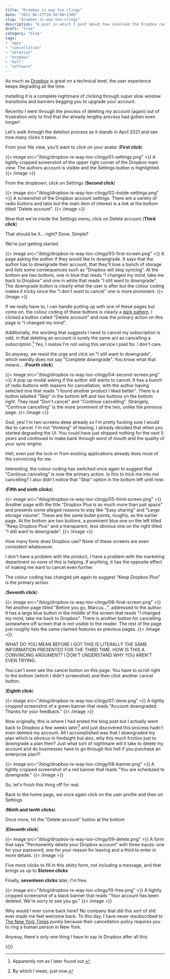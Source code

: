 ```yaml
---
title: "Dropbox is way too clingy"
date: "2021-04-27T18:50:00+1300"
slug: "dropbox-is-way-too-clingy"
description: "A post in which I post about how involved the Dropbox cancellation process is."
draft: "true"
category: "blog"
tags:
- "apps"
- "cancellation"
- "deletion"
- "dropbox"
- "hell"
- "software"
---
```


As much as [Dropbox](https://www.dropbox.com) is great on a technical level, the user experience keeps degrading all the time.

Installing it is a complete nightmare of clicking through super slow window transitions and banners begging you to upgrade your account.

Recently I went through the process of deleting my account (again) out of frustration only to find that the already lengthy process had gotten even longer!

Let's walk through the deletion process as it stands in April 2021 and see how many clicks it takes.

From your file view, you'll want to click on your avatar (**First click**)

{{< image src="/blog/dropbox-is-way-too-clingy/01-settings.png" >}}
  A tightly cropped screenshot of the upper right corner of the Dropbox main view. The authors account is visible and the Settings button is highlighted.
{{< /image >}}

From the dropbown, click on Settings (**Second click**)

{{< image src="/blog/dropbox-is-way-too-clingy/02-inside-settings.png" >}}
  A screenshot of the Dropbox account settings. There are a variety of radio buttons and tabs but the main item of interest is a link at the bottom titled "Delete account".
{{< /image >}}

Now that we're inside the Settings menu, click on Delete account (**Third click**)

That should be it... right? Done. Simple?

We're just getting started.

{{< image src="/blog/dropbox-is-way-too-clingy/03-first-screen.png" >}}
  A page asking the author if they would like to downgrade. It says that the author has to downgrade their account, that they'll lose a bunch of storage and lists some consequences such as "Dropbox will stop syncing". At the bottom are two buttons, one in blue that reads "I changed my mind, take me back to Dropbox" and one in white that reads "I still want to downgrade". The downgrade button is clearly what the user is after but the colour coding makes it tricky since the "I don't want to cancel" one is more prominent.
{{< /image >}}

If we really have to, I can handle putting up with one of these pages but come on, the colour coding of these buttons is clearly a [dark pattern](https://www.darkpatterns.org/). I clicked a button called "Delete account" and now the primary action on this page is "I changed my mind".

Additionally, the wording that suggests I need to cancel my subscription is odd, in that deleting an account is surely the same act as cancelling a subscription.[^1] Yes, I realise I'm not using this service I paid for. I don't care.

So anyway, we resist the urge and click on "I still want to downgrade", which weirdly does not say "Complete downgrade". You know what that means... (**Fourth click**)

{{< image src="/blog/dropbox-is-way-too-clingy/04-second-screen.png" >}}
  A pop up modal asking if the author still wants to cancel. It has a bunch of radio buttons with reasons for cancellation, with the author having selected one that reads "I found another product I liked better". There is a button labelled "Skip" in the bottom left and two buttons on the bottom right. They read "Don't cancel" and "Continue cancelling". Strangely, "Continue cancelling" is the more prominent of the two, unlike the previous page.
{{< /image >}}

God, yes! I'm two screens deep already so I'm pretty fucking sure I would like to cancel. I'm not "thinking" of leaving, I already decided that when you started degrading the UI. You could have just shipped nothing for the next 5 years and continued to make bank through word of mouth and the quality of your sync engine.

Hell, even just the lock-in from existing applications already does most of the convincing for me.

Interesting, the colour coding has switched once again to suggest that "Continue canceling" is now the primary action. Is this to trick me into not cancelling? I also didn't notice that "Skip" option in the bottom left until now.

(**Fifth and sixth clicks**)

{{< image src="/blog/dropbox-is-way-too-clingy/05-third-screen.png" >}}
  Another page with the title "Dropbox Plus is so much more than just space" and presents some alleged reasons to stay like "Easy sharing" and "Large storage volume". These are the same bullet points, roughly, as the earlier page. At the bottom are two buttons, a prominent blue one on the left titled "Keep Dropbox Plus" and a transparent, less obvious one on the right titled "I still want to downgrade".
{{< /image >}}

How many fonts does Dropbox use? None of these screens are even consistent whatsoever.

I don't have a problem with the product, I have a problem with the marketing department so none of this is helping. If anything, it has the opposite effect of making me want to cancel even further.

The colour coding has changed yet again to suggest "Keep Dropbox Plus" is the primary action.

(**Seventh click**)

{{< image src="/blog/dropbox-is-way-too-clingy/06-final-screen.png" >}}
  Yet another page titled "Before you go, Marcus...", addressed to the author. It has a large blue button in the middle of the screen that reads "I changed my mind, take me back to Dropbox". There is another button for cancelling somewhere off screen that is not visible to the reader. The rest of the page just roughly lists the same claimed features as previous pages.
{{< /image >}}

WHAT DO YOU MEAN BEFORE I GO? THIS IS LITERALLY THE SAME INFORMATION PRESENTED FOR THE THIRD TIME. HOW IS THIS A CONVINCING ARGUMENT? I DON'T UNDERSTAND WHY YOU AREN'T EVEN TRYING.

You can't even see the cancel button on this page. You have to scroll right to the bottom (which I didn't screenshot) and then click another cancel button.

(**Eighth click**)

{{< image src="/blog/dropbox-is-way-too-clingy/07-done.png" >}}
  A tightly cropped screenshot of a green banner that reads "Account downgraded. Thanks for your feedback."
{{< /image >}}

Now originally, this is where I had ended the blog post but I actually went back to Dropbox a few weeks later[^2] and just discovered this process hadn't even deleted my account. All I accomplished was that I downgraded my plan which is obvious in hindsight but also, why this much friction just to downgrade a plan then? Just what sort of nightmare will it take to delete my account and do businesses have to go through this hell if you purchase an enterprise plan?!

{{< image src="/blog/dropbox-is-way-too-clingy/08-banner.png" >}}
  A tightly cropped screenshot of a red banner that reads "You are scheduled to downgrade."
{{< /image >}}

So, let's finish this thing off for real.

Back to the home page, we once again click on the user profile and then on Settings

(**Ninth and tenth clicks**)

Once more, hit the "Delete account" button at the bottom

(**Eleventh click**)

{{< image src="/blog/dropbox-is-way-too-clingy/09-delete.png" >}}
  A form that says "Permanently delete your Dropbox account" with three inputs: one for your password, one for your reason for leaving and a third to enter in more details.
{{< /image >}}

Five more clicks to fill in this shitty form, not including a message, and that brings us up to **Sixteen clicks**

Finally, **seventeen clicks** later, I'm free.

{{< image src="/blog/dropbox-is-way-too-clingy/10-free.png" >}}
  A tightly cropped screenshot of a black banner that reads "Your account has been deleted. We're sorry to see you go."
{{< /image >}}

Why would I ever come back here? No company that did this sort of shit ever made me feel welcome back. To this day, I have never resubscribed to [The New York Times](https://www.nytimes.com) purely because their cancellation policy requires you to ring a human person in New York.

Anyway, there's only one thing I have to say to Dropbox after all this:

{{<youtube id="HhnUK1YmMEU" >}}

[^1]: Apparently not as I later found out.

[^2]: By which I mean, just now.